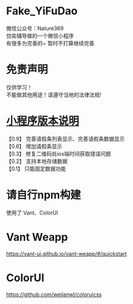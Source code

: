 # Fake_YiFuDao
微信公众号：Nature369   
仿奕辅导做的一个微信小程序   
有很多为完善的~ 暂时不打算继续完善   

# 免责声明   
仅供学习！   
不能做其他用途！请遵守当地的法律法规!


# [小程序版本说明](https://github.com/Eoyz369/Fake_YiFuDao/tree/main/Wechat_Mini_Program)  
【0.9】
完善请假条列表显示、完善请假条数据显示   
【0.6】
增加请假条显示   
【0.3】
修复二维码处ios端时间获取错误问题  
【0.2】
支持本地存储数据  
【0.1】
只能固定数据功能

# 请自行npm构建
使用了 Vant、ColorUI
# Vant Weapp
https://vant-ui.github.io/vant-weapp/#/quickstart
# ColorUI
https://github.com/weilanwl/coloruicss


